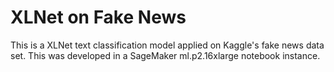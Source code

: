 # XLNet on Fake News

This is a XLNet text classification model applied on Kaggle's fake news data set. 
This was developed in a SageMaker ml.p2.16xlarge notebook instance. 
